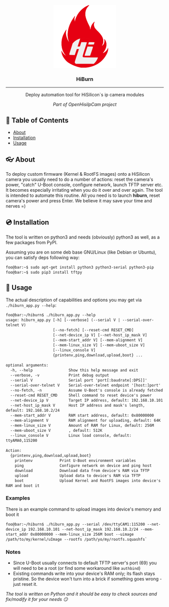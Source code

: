 <p align="center">
 <img src="images/hiburn200.png" alt="hiburn">
</p>

<h3 align="center">HiBurn</h3>

---

<p align="center">Deploy automation tool for HiSilicon`s ip camera modules</p>
<p align="center"><em>Part of OpenHisiIpCam project</em></p>

## :pencil: Table of Contents
- [About](#about)
- [Installation](#installation)
- [Usage](#usage)

## :eyeglasses: About
To deploy custom firmware (Kernel & RootFS images) onto a HiSilicon camera you usually need to do a number of actions: reset the camera's power, "catch" U-Boot console, configure network, launch TFTP server etc. It becomes especially irritating when you do it over and over again.
The tool is intended to automate this routine. All you need is to launch **hiburn**, reset camera's power and press Enter. We believe it may save your time and nerves =)

## :cd: Installation <a name="installation"></a>

The tool is written on python3 and needs (obviously) python3 as well, as a few packages from PyPI.

Assuming you are on some deb base GNU/Linux (like Debian or Ubuntu), you can satisfy deps following way:
```console 
foo@bar:~$ sudo apt-get install python3 python3-serial python3-pip
foo@bar:~$ sudo pip3 install tftpy
```
## :hammer: Usage <a name="usage"></a>

The actual description of capabilities and options you may get via `./hiburn_app.py --help`:

```console
foo@bar:~/hiburn$ ./hiburn_app.py --help
usage: hiburn_app.py [-h] [--verbose] (--serial V | --serial-over-telnet V)
                     [--no-fetch] [--reset-cmd RESET_CMD]
                     [--net-device_ip V] [--net-host_ip_mask V]
                     [--mem-start_addr V] [--mem-alignment V]
                     [--mem-linux_size V] [--mem-uboot_size V]
                     [--linux_console V]
                     {printenv,ping,download,upload,boot} ...

optional arguments:
  -h, --help                Show this help message and exit
  --verbose, -v             Print debug output
  --serial V                Serial port 'port[:baudrate[:DPS]]'
  --serial-over-telnet V    Serial-over-telnet endpoint '[host:]port'
  --no-fetch, -n            Assume U-Boot's console is already fetched
  --reset-cmd RESET_CMD     Shell command to reset device's power
  --net-device_ip V         Target IP address, default: 192.168.10.101
  --net-host_ip_mask V      Host IP address and mask's length, default: 192.168.10.2/24
  --mem-start_addr V        RAM start address, default: 0x80000000
  --mem-alignment V         RAM alignment for uploading, default: 64K
  --mem-linux_size V        Amount of RAM for Linux, default: 256M
  --mem-uboot_size V        , default: 512K
  --linux_console V         Linux load console, default: ttyAMA0,115200

Action:
  {printenv,ping,download,upload,boot}
    printenv            Print U-Boot environment variables
    ping                Configure network on device and ping host
    download            Download data from device's RAM via TFTP
    upload              Upload data to device's RAM via TFTP
    boot                Upload Kernel and RootFS images into device's RAM and boot it
```

### Examples

There is an example command to upload images into device's memory and boot it  

```console
foo@bar:~/hiburn$ ./hiburn_app.py --serial /dev/ttyCAM1:115200 --net-device_ip 192.168.10.101 --net-host_ip_mask 192.168.10.2/24 --mem-start_addr 0x80000000 --mem-linux_size 256M boot --uimage /path/to/my/kernel/uImage --rootfs /path/yo/my/rootfs.squashfs`
```

### Notes
- Since U-Boot usually connects to default TFTP server's port (69) you will need to be a root (or find some workaround like `authbind`)
- Existing commands write into your device's RAM only; its flash stays pristine. So the device won't turn into a brick if something goes wrong - just reset it.

*The tool is written on Python and it should be easy to check sources and fix/modify it for your needs :smirk:*
